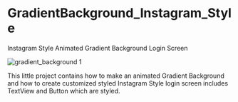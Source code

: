 # GradientBackground_Instagram_Style
Instagram Style Animated Gradient Background Login Screen


![gradient_background 1](https://cloud.githubusercontent.com/assets/6813862/22184690/01c1de3c-e0e0-11e6-96c7-db4025c87b92.gif)


This little project contains how to make an animated Gradient Background and how to create customized styled Instagram Style login screen includes TextView and Button which are styled.
